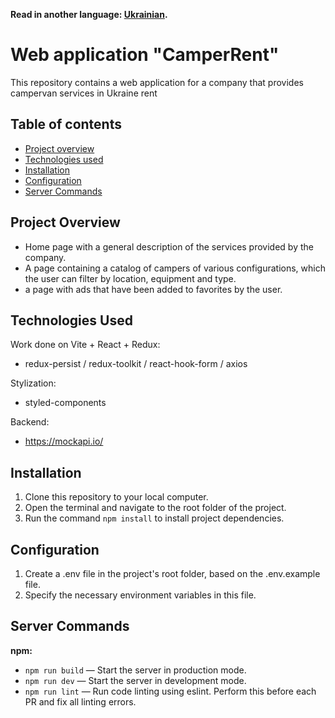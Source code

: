 **Read in another language: [Ukrainian](README.ua.md).**

# Web application "CamperRent"

This repository contains a web application for a company that provides campervan services in Ukraine
rent

## Table of contents

- [Project overview](#project-overview)
- [Technologies used](#technologies-used)
- [Installation](#instalattion)
- [Configuration](#configuration)
- [Server Commands](#server-commands)

## Project Overview

- Home page with a general description of the services provided by the company.
- A page containing a catalog of campers of various configurations, which the user can filter by
  location, equipment and type.
- a page with ads that have been added to favorites by the user.

## Technologies Used

Work done on Vite + React + Redux:

- redux-persist / redux-toolkit / react-hook-form / axios

Stylization:

- styled-components

Backend:

- https://mockapi.io/

## Installation

1. Clone this repository to your local computer.
2. Open the terminal and navigate to the root folder of the project.
3. Run the command `npm install` to install project dependencies.

## Configuration

1. Create a .env file in the project's root folder, based on the .env.example file.
2. Specify the necessary environment variables in this file.

## Server Commands

**npm:**

- `npm run build` — Start the server in production mode.
- `npm run dev` — Start the server in development mode.
- `npm run lint` — Run code linting using eslint. Perform this before each PR and fix all linting
  errors.
